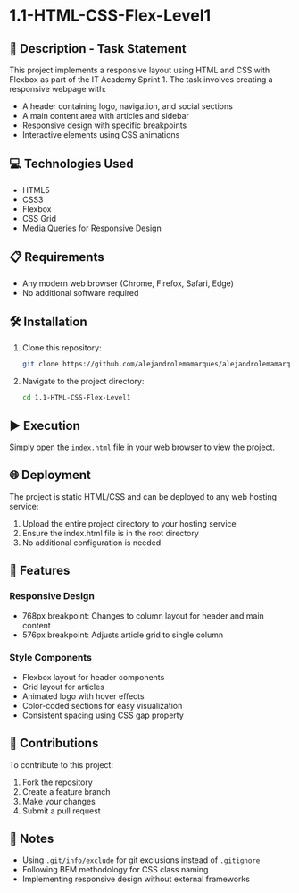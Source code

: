 # 1.1-HTML-CSS-Flex-Level1

## 📄 Description - Task Statement

This project implements a responsive layout using HTML and CSS with Flexbox as part of the IT Academy Sprint 1. The task involves creating a responsive webpage with:

-   A header containing logo, navigation, and social sections
-   A main content area with articles and sidebar
-   Responsive design with specific breakpoints
-   Interactive elements using CSS animations

## 💻 Technologies Used

-   HTML5
-   CSS3
-   Flexbox
-   CSS Grid
-   Media Queries for Responsive Design

## 📋 Requirements

-   Any modern web browser (Chrome, Firefox, Safari, Edge)
-   No additional software required

## 🛠️ Installation

1. Clone this repository:
    ```sh
    git clone https://github.com/alejandrolemamarques/alejandrolemamarques-1.1.-HTML-i-CSS-amb-Flex.git
    ```
2. Navigate to the project directory:
    ```sh
    cd 1.1-HTML-CSS-Flex-Level1
    ```

## ▶️ Execution

Simply open the `index.html` file in your web browser to view the project.

## 🌐 Deployment

The project is static HTML/CSS and can be deployed to any web hosting service:

1. Upload the entire project directory to your hosting service
2. Ensure the index.html file is in the root directory
3. No additional configuration is needed

## 🎨 Features

### Responsive Design

-   768px breakpoint: Changes to column layout for header and main content
-   576px breakpoint: Adjusts article grid to single column

### Style Components

-   Flexbox layout for header components
-   Grid layout for articles
-   Animated logo with hover effects
-   Color-coded sections for easy visualization
-   Consistent spacing using CSS gap property

## 🤝 Contributions

To contribute to this project:

1. Fork the repository
2. Create a feature branch
3. Make your changes
4. Submit a pull request

## 📝 Notes

-   Using `.git/info/exclude` for git exclusions instead of `.gitignore`
-   Following BEM methodology for CSS class naming
-   Implementing responsive design without external frameworks
